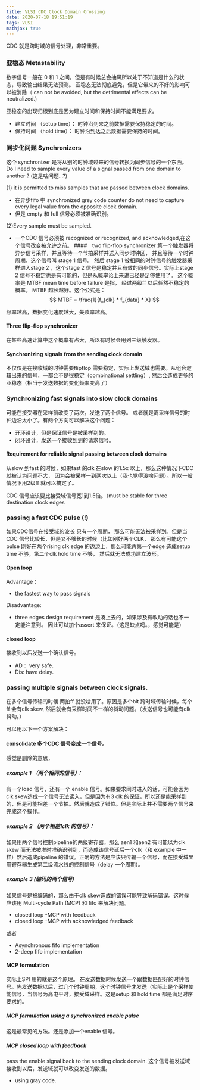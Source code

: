 ```yaml
---
title: VLSI CDC Clock Domain Crossing
date: 2020-07-18 19:51:19
tags: VLSI
mathjax: true
---
```

CDC 就是跨时域的信号处理，非常重要。

<!--more-->

### 亚稳态 Metastability

数字信号一般在 0 和 1 之间，但是有时候总会抽风所以处于不知道是什么的状态，导致输出结果无法预测。
亚稳态无法彻底避免，但是它带来的不好的影响可以被消除（ can not be avoided, but the detrimental effects can be neutralized.) 

亚稳态的出现归根到底是因为建立时间和保持时间不能满足要求。
 * 建立时间 （setup time）： 时钟沿到来之前数据需要保持稳定的时间。
 * 保持时间 （hold time）： 时钟沿到达之后数据需要保持的时间。


### 同步化问题 Synchronizers
这个 synchronizer 是将从别的时钟域过来的信号转换为同步信号的一个东西。
Do I need to sample every value of a signal passed from one domain to another ? (这是啥问题...?)

(1) it is permitted to miss samples that are passed between clock domains.
 * 在异步fifo 中 synchronized grey code counter do not need to capture every legal value from the opposite clock domain. 
 * 但是 empty 和 full 信号必须被准确识别。

(2)Every sample must be sampled.
*  一个CDC 信号必须被 recognized or recognized, and acknowledged,在这个信号改变被允许之前。
####　two flip-flop synchronizer
第一个触发器将异步信号采样，并且等待一个节拍采样并送入同步时钟区， 并且等待一个时钟周期，这个信号叫 stage 1 信号。 然后 stage 1 被相同的时钟信号的触发器采样进入stage 2 ，这个stage 2 信号是稳定并且有效的同步信号。实际上stage 2 信号不稳定也是有可能的，但是从概率论上来讲已经是足够使用了。
这个概率是 MTBF mean time before failure 是指， 经过两级ff 以后任然不稳定的概率。 MTBF 越长越好。这个公式是：
 $$
    MTBF = \frac{1}{f_{clk} * f_{data} * X}
 $$

 频率越高，数据变化速度越大，失败率越高。

#### Three flip-flop synchronizer

在某些高速计算中这个概率有点大，所以有时候会用到三级触发器。

#### Synchronizing signals from the sending clock domain
不仅仅是在接收域的时钟需要flipflop 需要稳定，实际上发送域也需要。从组合逻辑出来的信号，一都会不是很稳定（combinational settling）, 然后会造成更多的亚稳态（相当于发送数据的变化频率变高了）

### Synchronizing fast signals into slow clock domains

可能在接受器在采样前改变了两次，发送了两个信号。 或者就是离采样信号的时钟边沿太小了。有两个方向可以解决这个问题：
* 开环设计，但是保证信号是被采样到的。
* 闭环设计，发送一个接收到到的请求信号。

#### Requirement for reliable signal passing between clock domains
从slow 到fast 的时候，如果fast 的clk 在slow 的1.5x 以上，那么这种情况下CDC 就被认为问题不大， 因为会被采样一到两次以上（我也觉得没啥问题）。所以一般情况下用2级ff 就可以搞定了。

CDC 信号应该要比接受域信号宽1到1.5倍。（must be stable for three destination clock edges
    
### passing a fast CDC pulse (!)
如果CDC信号在接受域的波长 只有一个周期， 那么可能无法被采样到。但是当CDC 信号比较长，但是又不够长的时候（比如刚好两个CLK， 那么有可能这个pulse 刚好在两个rising clk edge 的边边上，那么可能再第一个edge 造成setup time 不够，第二个clk hold time 不够， 然后就无法成功建立波形。

#### Open loop 
Advantage：
* the fastest way to pass signals 

Disadvantage:
* three edges design requirement 是凑上去的，如果涉及有改动的话也不一定能注意到。 因此可以加个assert 来保证。（这是缺点吗。，感觉可能是）

#### closed loop
接收到以后发送一个确认信号。
* AD： very safe.
* Dis: have delay.


### passing multiple signals between clock signals.

在多个信号传输的时候 两拍ff 就没啥用了。原因是多个bit 跨时域传输时候，每个ff 会有clk skew, 然后就会有采样时间不一样的抖动问题。（发送信号也可能有clk 抖动。）

可以用以下一个方案解决：
#### consolidate 多个CDC 信号变成一个信号。
感觉是删除的意思，
##### example 1 （两个相同的信号）： 
有一个load 信号，还有一个 enable 信号。如果要求同时进入的话，可能会因为clk skew造成一个信号无法读入，但是因为有3 clk 的保证，所以还是能采样到的，但是可能相差一个节拍。然后就造成了错位。但是实际上并不需要两个信号来完成这个操作。
##### example 2 （两个相差1clk 的信号）：
如果用两个信号控制pipeline的两级寄存器，那么 aen1 和aen2 有可能以为clk skew 而无法被准时准确识别到，而造成该信号延后一个clk（和 example 中一样）然后造成pipeline 的错误。正确的方法是应该只传输一个信号，而在接受域里用寄存器生成第二级流水线的控制信号（delay 一个周期）。
##### example 3 (编码的两个信号)
如果信号是被编码的，那么由于clk skew造成的错误可能导致解码错误。这时候应该用 Multi-cycle Path (MCP) 和 fifo 来解决问题。
* closed loop -MCP with feedback
* closed loop -MCP with acknowledged feedback

或者
* Asynchronous fifo implementation 
* 2-deep fifo implementation

#### MCP formulation 

实际上SPI 用的就是这个原理。 在发送数据时候发送一个跟数据匹配好的时钟信号。先发送数据以后，过几个时钟周期，这个时钟信号才发送（实际上是个采样使能信号，当信号为高电平时，接受域采样。这是setup 和 hold time 都是满足时序要求的。

##### MCP formulation using a synchronized enable pulse
这是最常见的方法。还是添加一个enable 信号。
 
##### MCP closed loop with feedback
pass the enable signal back to the sending clock domain.
这个信号被发送域接收到以后，发送域就可以改变发送的数据。
* using gray code.




